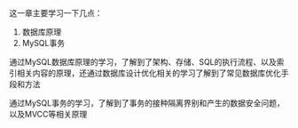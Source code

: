 这一章主要学习一下几点：

1. 数据库原理
2. MySQL事务



通过MySQL数据库原理的学习，了解到了架构、存储、SQL的执行流程、以及索引相关内容的原理，还通过数据库设计优化相关的学习了解到了常见数据库优化手段和方法

通过MySQL事务的学习，了解到了事务的接种隔离界别和产生的数据安全问题，以及MVCC等相关原理